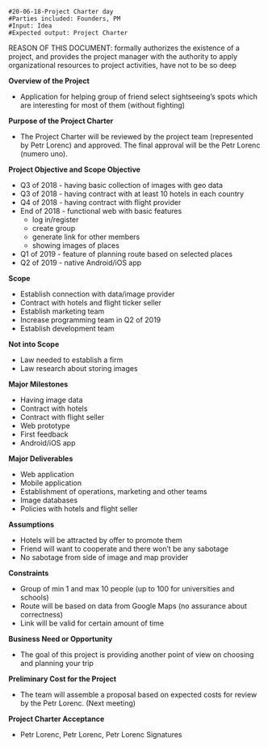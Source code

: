 	#20-06-18-Project Charter day
	#Parties included: Founders, PM
	#Input: Idea
	#Expected output: Project Charter

REASON OF THIS DOCUMENT: formally authorizes the existence of a project, and provides the project manager with the authority to apply organizational resources to project activities, have not to be so deep

**Overview of the Project**

 * Application for helping group of friend select sightseeing’s spots which are interesting for most of them (without fighting)

**Purpose of the Project Charter**

 * The Project Charter will be reviewed by the project team (represented by Petr Lorenc) and approved. The final approval will be the Petr Lorenc (numero uno).

**Project Objective and Scope Objective**

 * Q3 of 2018 - having basic collection of images with geo data 
 * Q3 of 2018 - having contract with at least 10 hotels in each country
 * Q4 of 2018 - having contract with flight provider
 * End of 2018 -  functional web with basic features 
   * log in/register
   * create group
   * generate link for other members
   * showing images of places
 * Q1 of 2019 - feature of planning route based on selected places
 * Q2 of 2019 - native Android/iOS app

**Scope**

 * Establish connection with data/image provider
 * Contract with hotels and flight ticker seller
 * Establish marketing team
 * Increase programming team in Q2 of 2019
 * Establish development team

**Not into Scope**

 * Law needed to establish a firm
 * Law research about storing images

**Major Milestones**

 * Having image data
 * Contract with hotels
 * Contract with flight seller
 * Web prototype
 * First feedback
 * Android/iOS app


**Major Deliverables**

 * Web application
 * Mobile application
 * Establishment of operations, marketing and other teams
 * Image databases
 * Policies with hotels and flight seller

**Assumptions**

 * Hotels will be attracted by offer to promote them
 * Friend will want to cooperate and there won’t be any sabotage
 * No sabotage from side of image and map provider

**Constraints**

 * Group of min 1 and max 10 people (up to 100 for universities and schools)
 * Route will be based on data from Google Maps (no assurance about correctness)
 * Link will be valid for certain amount of time

**Business Need or Opportunity**

 * The goal of this project is providing another point of view on choosing and planning your trip

**Preliminary Cost for the Project**

 * The team will assemble a proposal based on expected costs for review by the Petr Lorenc. (Next meeting)

**Project Charter Acceptance**

 * Petr Lorenc, Petr Lorenc, Petr Lorenc Signatures


